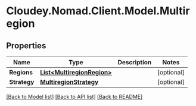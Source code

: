 # Cloudey.Nomad.Client.Model.Multiregion

## Properties

Name | Type | Description | Notes
------------ | ------------- | ------------- | -------------
**Regions** | [**List&lt;MultiregionRegion&gt;**](MultiregionRegion.md) |  | [optional] 
**Strategy** | [**MultiregionStrategy**](MultiregionStrategy.md) |  | [optional] 

[[Back to Model list]](../README.md#documentation-for-models) [[Back to API list]](../README.md#documentation-for-api-endpoints) [[Back to README]](../README.md)

